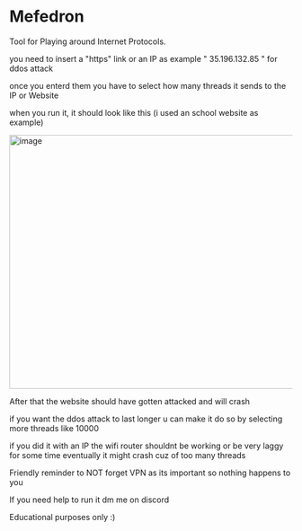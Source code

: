 # Mefedron 

Tool for Playing around Internet Protocols.

you need to insert a "https" link or an IP as example " 35.196.132.85 " for ddos attack 

once you enterd them you have to select how many threads it sends to the IP or Website

when you run it, it should look like this (i used an school website as example)

<img width="1111" height="452" alt="image" src="https://github.com/user-attachments/assets/6560fa42-d903-4a38-8c57-4de5321af37a" />

After that the website should have gotten attacked and will crash

if you want the ddos attack to last longer u can make it do so by selecting more threads like 10000

if you did it with an IP the wifi router shouldnt be working or be very laggy for some time eventually it might crash cuz of too many threads

Friendly reminder to NOT forget VPN as its important so nothing happens to you                     

If you need help to run it dm me on discord 

Educational purposes only :)
